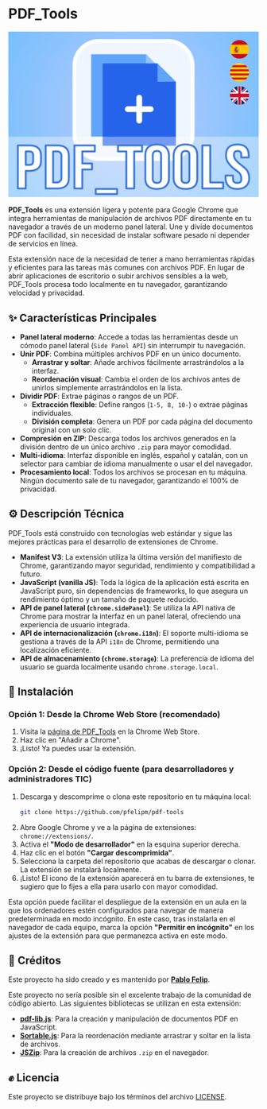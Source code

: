 # PDF_Tools

<p align="center">
  <img src="./readme-files/PT destacado 540x357.png">
</p>

**PDF_Tools** es una extensión ligera y potente para Google Chrome que integra herramientas de manipulación de archivos PDF directamente en tu navegador a través de un moderno panel lateral. Une y divide documentos PDF con facilidad, sin necesidad de instalar software pesado ni depender de servicios en línea.

Esta extensión nace de la necesidad de tener a mano herramientas rápidas y eficientes para las tareas más comunes con archivos PDF. En lugar de abrir aplicaciones de escritorio o subir archivos sensibles a la web, PDF_Tools procesa todo localmente en tu navegador, garantizando velocidad y privacidad.

## ✨ Características Principales

* **Panel lateral moderno**: Accede a todas las herramientas desde un cómodo panel lateral (`Side Panel API`) sin interrumpir tu navegación.
* **Unir PDF**: Combina múltiples archivos PDF en un único documento.
    * **Arrastrar y soltar**: Añade archivos fácilmente arrastrándolos a la interfaz.
    * **Reordenación visual**: Cambia el orden de los archivos antes de unirlos simplemente arrastrándolos en la lista.
* **Dividir PDF**: Extrae páginas o rangos de un PDF.
    * **Extracción flexible**: Define rangos (`1-5, 8, 10-`) o extrae páginas individuales.
    * **División completa**: Genera un PDF por cada página del documento original con un solo clic.
* **Compresión en ZIP**: Descarga todos los archivos generados en la división dentro de un único archivo `.zip` para mayor comodidad.
* **Multi-idioma**: Interfaz disponible en inglés, español y catalán, con un selector para cambiar de idioma manualmente o usar el del navegador.
* **Procesamiento local**: Todos los archivos se procesan en tu máquina. Ningún documento sale de tu navegador, garantizando el 100% de privacidad.

## ⚙️ Descripción Técnica

PDF_Tools está construido con tecnologías web estándar y sigue las mejores prácticas para el desarrollo de extensiones de Chrome.

* **Manifest V3**: La extensión utiliza la última versión del manifiesto de Chrome, garantizando mayor seguridad, rendimiento y compatibilidad a futuro.
* **JavaScript (vanilla JS)**: Toda la lógica de la aplicación está escrita en JavaScript puro, sin dependencias de frameworks, lo que asegura un rendimiento óptimo y un tamaño de paquete reducido.
* **API de panel lateral (`chrome.sidePanel`)**: Se utiliza la API nativa de Chrome para mostrar la interfaz en un panel lateral, ofreciendo una experiencia de usuario integrada.
* **API de internacionalización (`chrome.i18n`)**: El soporte multi-idioma se gestiona a través de la API `i18n` de Chrome, permitiendo una localización eficiente.
* **API de almacenamiento (`chrome.storage`)**: La preferencia de idioma del usuario se guarda localmente usando `chrome.storage.local`.

## 🚀 Instalación

### Opción 1: Desde la Chrome Web Store (recomendado)

1.  Visita la [página de PDF_Tools]() en la Chrome Web Store.
2.  Haz clic en "Añadir a Chrome".
3.  ¡Listo! Ya puedes usar la extensión.

### Opción 2: Desde el código fuente (para desarrolladores y administradores TIC)

1.  Descarga y descomprime o clona este repositorio en tu máquina local:
    ```bash
    git clone https://github.com/pfelipm/pdf-tools
    ```
2.  Abre Google Chrome y ve a la página de extensiones: `chrome://extensions/`.
3.  Activa el **"Modo de desarrollador"** en la esquina superior derecha.
4.  Haz clic en el botón **"Cargar descomprimida"**.
5.  Selecciona la carpeta del repositorio que acabas de descargar o clonar. La extensión se instalará localmente.
6. ¡Listo! El icono de la extensión aparecerá en tu barra de extensiones, te sugiero que lo fijes a ella para usarlo con mayor comodidad.

Esta opción puede facilitar el despliegue de la extensión en un aula en la que los ordenadores estén configurados para navegar de manera predeterminada en modo incógnito. En este caso, tras instalarla en el navegador de cada equipo, marca la opción **"Permitir en incógnito"** en los ajustes de la extensión para que permanezca activa en este modo.

## 💙 Créditos

Este proyecto ha sido creado y es mantenido por **[Pablo Felip](https://www.linkedin.com/in/pfelipm/)**.

Este proyecto no sería posible sin el excelente trabajo de la comunidad de código abierto. Las siguientes bibliotecas se utilizan en esta extensión:

* **[pdf-lib.js](https://github.com/Hopding/pdf-lib)**: Para la creación y manipulación de documentos PDF en JavaScript.
* **[Sortable.js](https://github.com/SortableJS/Sortable)**: Para la reordenación mediante arrastrar y soltar en la lista de archivos.
* **[JSZip](https://github.com/Stuk/jszip)**: Para la creación de archivos `.zip` en el navegador.

## ✊ Licencia

Este proyecto se distribuye bajo los términos del archivo [LICENSE](/LICENSE).